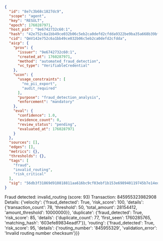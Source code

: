 ```json
{
  "id": "8e7c3b68c1827dc9",
  "scope": "agent",
  "key": "RESULT",
  "epoch": 1760287971,
  "host_pid": "9e6742732c60:1",
  "hash": "42e752c6a1bb49ce032b06c5eb2ca0defd2cfdda9322be9ba35a668b39bf9c0d",
  "cid": "QmV142e752c6a1bb49ce032b06c5eb2ca0defd2cfdda",
  "aicp": {
    "prov": {
      "issuer": "9e6742732c60:1",
      "created_at": 1760287971,
      "method": "automated_fraud_detection",
      "vc_type": "VerifiableCredential"
    },
    "ucon": {
      "usage_constraints": [
        "no_pii_export",
        "audit_required"
      ],
      "purpose": "fraud_detection_analysis",
      "enforcement": "mandatory"
    },
    "eval": {
      "confidence": 1.0,
      "evidence_count": 0,
      "review_status": "pending",
      "evaluated_at": 1760287971
    }
  },
  "sources": [],
  "edges": [],
  "metrics": {},
  "thresholds": {},
  "tags": [
    "fraud",
    "invalid_routing",
    "risk_critical"
  ],
  "sig": "56db3f31869d910818811aa616bc9cf03ebf1b153e698940119745b7e14ed31b"
}
```

Fraud detected: invalid_routing (score: 93)
Transaction: 845955323982908
Details: {'velocity': {'fraud_detected': True, 'risk_score': 100, 'details': {'transaction_count': 78, 'threshold': 50, 'total_amount': 28154412, 'amount_threshold': 10000000}}, 'duplicate': {'fraud_detected': True, 'risk_score': 85, 'details': {'duplicate_count': 77, 'first_seen': 1760285765, 'matching_hash': '603efe89834eadf7'}}, 'routing': {'fraud_detected': True, 'risk_score': 95, 'details': {'routing_number': '845955329', 'validation_error': 'Invalid routing number checksum'}}}